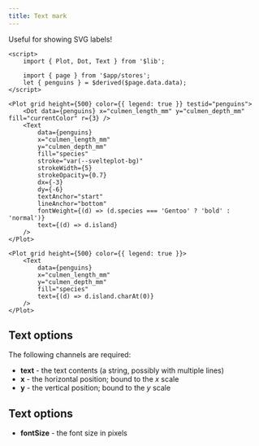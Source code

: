 ```yaml
---
title: Text mark
---
```


Useful for showing SVG labels!

```svelte live
<script>
    import { Plot, Dot, Text } from '$lib';
    
    import { page } from '$app/stores';
    let { penguins } = $derived($page.data.data);
</script>

<Plot grid height={500} color={{ legend: true }} testid="penguins">
    <Dot data={penguins} x="culmen_length_mm" y="culmen_depth_mm" fill="currentColor" r={3} />
    <Text
        data={penguins}
        x="culmen_length_mm"
        y="culmen_depth_mm"
        fill="species"
        stroke="var(--svelteplot-bg)"
        strokeWidth={5}
        strokeOpacity={0.7}
        dx={-3}
        dy={-6}
        textAnchor="start"
        lineAnchor="bottom"
        fontWeight={(d) => (d.species === 'Gentoo' ? 'bold' : 'normal')}
        text={(d) => d.island}
    />
</Plot>
```

```svelte
<Plot grid height={500} color={{ legend: true }}>
    <Text
        data={penguins}
        x="culmen_length_mm"
        y="culmen_depth_mm"
        fill="species"
        text={(d) => d.island.charAt(0)}
    />
</Plot>
```

## Text options

The following channels are required:

-   **text** - the text contents (a string, possibly with multiple lines)
-   **x** - the horizontal position; bound to the _x_ scale
-   **y** - the vertical position; bound to the _y_ scale

## Text options

-   **fontSize** - the font size in pixels
